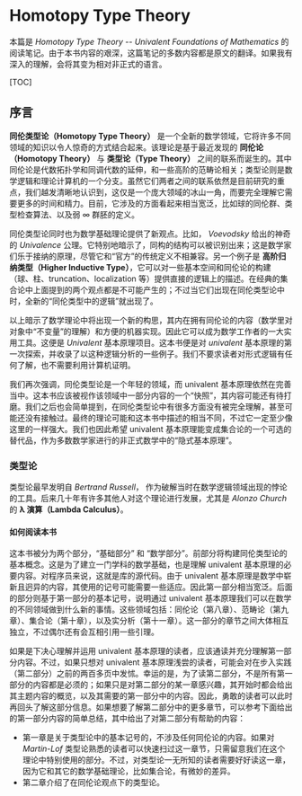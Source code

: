 # Homotopy Type Theory

本篇是 *Homotopy Type Theory -- Univalent Foundations of Mathematics* 的阅读笔记。由于本书内容的艰深，这篇笔记的多数内容都是原文的翻译。如果我有深入的理解，会将其变为相对非正式的语言。

[TOC]

## 序言

**同伦类型论（Homotopy Type Theory）** 是一个全新的数学领域，它将许多不同领域的知识以令人惊奇的方式结合起来。该理论是基于最近发现的 **同伦论（Homotopy Theory）** 与 **类型论（Type Theory）** 之间的联系而诞生的。其中同伦论是代数拓扑学和同调代数的延伸，和一些高阶的范畴论相关；类型论则是数学逻辑和理论计算机的一个分支。虽然它们两者之间的联系依然是目前研究的重点，我们越发清晰地认识到，这仅是一个庞大领域的冰山一角，而要完全理解它需要更多的时间和精力。目前，它涉及的方面看起来相当宽泛，比如球的同伦群、类型检查算法、以及弱 $\infty$ 群胚的定义。

同伦类型论同时也为数学基础理论提供了新观点。比如， *Voevodsky* 给出的神奇的 *Univalence* 公理。它特别地暗示了，同构的结构可以被识别出来；这是数学家们乐于接纳的原理，尽管它和“官方”的传统定义不相兼容。另一个例子是 **高阶归纳类型（Higher Inductive Type）**，它可以对一些基本空间和同伦论的构建（球、柱、truncation、localization 等）提供直接的逻辑上的描述。在经典的集合论中上面提到的两个观点都是不可能产生的；不过当它们出现在同伦类型论中时，全新的“同伦类型中的逻辑”就出现了。

以上暗示了数学理论中将出现一个新的构思，其内在拥有同伦论的内容（数学里对对象中“不变量”的理解）和方便的机器实现。因此它可以成为数学工作者的一大实用工具。这便是 *Univalent* 基本原理项目。这本书便是对 *univalent* 基本原理的第一次探索，并收录了以这种逻辑分析的一些例子。我们不要求读者对形式逻辑有任何了解，也不需要利用计算机证明。

我们再次强调，同伦类型论是一个年轻的领域，而 univalent 基本原理依然在完善当中。这本书应该被视作该领域中一部分内容的一个“快照”，其内容可能还有待打磨。我们之后也会简单提到，在同伦类型论中有很多方面没有被完全理解，甚至可能还没有接触过。最终的理论可能和这本书中描述的相当不同，不过它一定至少像这里的一样强大。我们也因此希望 univalent 基本原理能变成集合论的一个可选的替代品，作为多数数学家进行的非正式数学中的“隐式基本原理”。

### 类型论

类型论最早发明自 *Bertrand Russell*， 作为破解当时在数学逻辑领域出现的悖论的工具。后来几十年有许多其他人对这个理论进行发展，尤其是 *Alonzo Church* 的 **λ 演算（Lambda Calculus）**。



#### 如何阅读本书

这本书被分为两个部分，“基础部分” 和 “数学部分”。前部分将构建同伦类型论的基本概念。这是为了建立一门学科的数学基础，也是理解 univalent 基本原理的必要内容。对程序员来说，这就是库的源代码。由于 univalent 基本原理是数学中崭新且迥异的内容，其使用的记号可能需要一些适应。因此第一部分相当宽泛。后面的部分则基于第一部分的基本记号，说明通过 univalent 基本原理我们可以在数学的不同领域做到什么新的事情。这些领域包括：同伦论（第八章）、范畴论（第九章）、集合论（第十章），以及实分析（第十一章）。这一部分的章节之间大体相互独立，不过偶尔还有会互相引用一些引理。

如果是下决心理解并运用  univalent 基本原理的读者，应该通读并充分理解第一部分内容。不过，如果只想对 univalent 基本原理浅尝的读者，可能会对在步入实践（第二部分）之前的两百多页中发怵。幸运的是，为了读第二部分，不是所有第一部分的内容都是必须的；如果只是对第二部分的某一章感兴趣，其开始时都会给出其主题内容的概览，以及其需要的第一部分中的内容。因此，勇敢的读者可以此时再回头了解这部分信息。如果想要了解第二部分中的更多章节，可以参考下面给出的第一部分内容的简单总结，其中给出了对第二部分有帮助的内容：

- 第一章是关于类型论中的基本记号的，不涉及任何同伦论的内容。如果对 *Martin-Lof* 类型论熟悉的读者可以快速扫过这一章节，只需留意我们在这个理论中特别使用的部分。不过，对类型论一无所知的读者需要好好读这一章，因为它和其它的数学基础理论，比如集合论，有微妙的差异。
- 第二章介绍了在同伦论观点下的类型论。